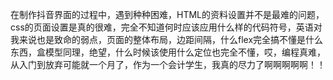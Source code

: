 在制作抖音界面的过程中，遇到种种困难，HTML的资料设置并不是最难的问题，css的页面设置是真的很难，完全不知道何时应该应用什么样的代码符号，英语对我来说也是致命的弱点，页面的整体布局，边距间隔，什么flex完全搞不懂是什么东西，盒模型同理，绝望，什么时候该使用什么定位也完全不懂，哎，编程真难，从入门到放弃可能就一个月了，作为一个会计学生，我真的尽力了啊啊啊啊啊！！